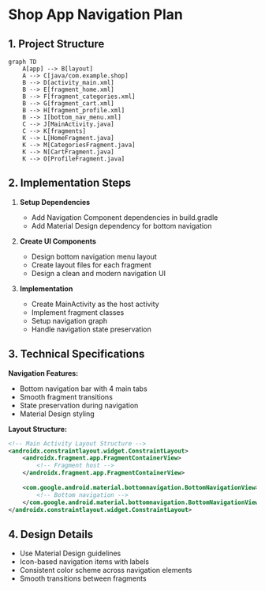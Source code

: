 # Shop App Navigation Plan

## 1. Project Structure

```mermaid
graph TD
    A[app] --> B[layout]
    A --> C[java/com.example.shop]
    B --> D[activity_main.xml]
    B --> E[fragment_home.xml]
    B --> F[fragment_categories.xml]
    B --> G[fragment_cart.xml]
    B --> H[fragment_profile.xml]
    B --> I[bottom_nav_menu.xml]
    C --> J[MainActivity.java]
    C --> K[fragments]
    K --> L[HomeFragment.java]
    K --> M[CategoriesFragment.java]
    K --> N[CartFragment.java]
    K --> O[ProfileFragment.java]
```

## 2. Implementation Steps

1. **Setup Dependencies**
   - Add Navigation Component dependencies in build.gradle
   - Add Material Design dependency for bottom navigation

2. **Create UI Components**
   - Design bottom navigation menu layout
   - Create layout files for each fragment
   - Design a clean and modern navigation UI

3. **Implementation**
   - Create MainActivity as the host activity
   - Implement fragment classes
   - Setup navigation graph
   - Handle navigation state preservation

## 3. Technical Specifications

**Navigation Features:**
- Bottom navigation bar with 4 main tabs
- Smooth fragment transitions
- State preservation during navigation
- Material Design styling

**Layout Structure:**
```xml
<!-- Main Activity Layout Structure -->
<androidx.constraintlayout.widget.ConstraintLayout>
    <androidx.fragment.app.FragmentContainerView>
        <!-- Fragment host -->
    </androidx.fragment.app.FragmentContainerView>
    
    <com.google.android.material.bottomnavigation.BottomNavigationView>
        <!-- Bottom navigation -->
    </com.google.android.material.bottomnavigation.BottomNavigationView>
</androidx.constraintlayout.widget.ConstraintLayout>
```

## 4. Design Details
- Use Material Design guidelines
- Icon-based navigation items with labels
- Consistent color scheme across navigation elements
- Smooth transitions between fragments